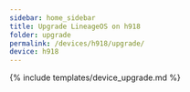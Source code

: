 ```yaml
---
sidebar: home_sidebar
title: Upgrade LineageOS on h918
folder: upgrade
permalink: /devices/h918/upgrade/
device: h918
---
```

{% include templates/device_upgrade.md %}
